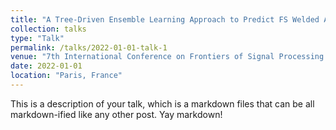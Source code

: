```yaml
---
title: "A Tree-Driven Ensemble Learning Approach to Predict FS Welded Al-6061-T6 Material Behavior"
collection: talks
type: "Talk"
permalink: /talks/2022-01-01-talk-1
venue: "7th International Conference on Frontiers of Signal Processing (ICFSP)"
date: 2022-01-01
location: "Paris, France"
---
```


This is a description of your talk, which is a markdown files that can be all markdown-ified like any other post. Yay markdown!
